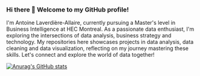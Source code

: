 ### Hi there 👋 Welcome to my GitHub profile!

I'm Antoine Laverdière-Allaire, currently pursuing a Master's level in Business Intelligence at HEC Montreal. As a passionate data enthusiast, I'm exploring the intersections of data analysis, business strategy and technology. My repositories here showcases projects in data analysis, data cleaning and data visualization, reflecting on my journey mastering these skills. Let's connect and explore the world of data together! 

[![Anurag's GitHub stats](https://github-readme-stats.vercel.app/api?username=antoinelaverdiereallaire)](https://github.com/anuraghazra/github-readme-stats)
